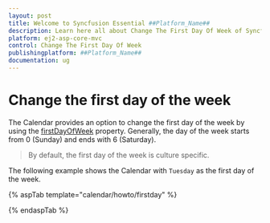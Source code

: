 ```yaml
---
layout: post
title: Welcome to Syncfusion Essential ##Platform_Name##
description: Learn here all about Change The First Day Of Week of Syncfusion Essential ##Platform_Name## widgets based on HTML5 and jQuery.
platform: ej2-asp-core-mvc
control: Change The First Day Of Week
publishingplatform: ##Platform_Name##
documentation: ug
---
```



# Change the first day of the week

The Calendar provides an option to change the first day of the week by using the [firstDayOfWeek](https://help.syncfusion.com/cr/aspnetcore-js2/Syncfusion.EJ2.Calendars.Calendar.html#Syncfusion_EJ2_Calendars_Calendar_FirstDayOfWeek)
property. Generally, the day of the week starts from 0 (Sunday) and ends with 6 (Saturday).

> By default, the first day of the week is culture specific.

The following example shows the Calendar with `Tuesday` as the first day of the week.

{% aspTab template="calendar/howto/firstday" %}

{% endaspTab %}